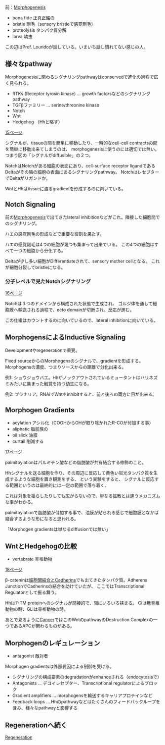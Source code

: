 前：[Morphogenesis](Morphogenesis.md)

- bona fide 正真正銘の
- bristle 剛毛（sensory bristleで感覚剛毛）
- proteolysis タンパク質分解
- larva 幼虫

この辺はProf. Louridoが話している。いまいち話し慣れてない感じの人。

## 様々なpathway

Morphogenesisに関わるシグナリングpathwayはconservedで進化の過程で広く見られる。

- RTKs (Receptor tyrosin kinase) ... growth factorsなどのシグナリングpathway
- TGFβファミリー ... serine/threonine kinase
- Notch
- Wnt
- Hedgehog （Hhと略す）

[15ページ](https://karino2.github.io/ImageGallery/CellBiology706x3.html#lg=1&slide=14)

シグナルが、tissueの間を簡単に移動したり、一時的なcell-cell contractsの間を簡単に移動出来てしまうのは、
morphogenesisに使うのには適切では無い。つまり図の「シグナルがdiffusible」の２つ。

NotchはNotchがある細胞の表面にあり、cell-surface receptor ligandであるDeltaがその隣の細胞の表面にあるシグナリングpathway。
NotchはレセプターでDeltaがリガンドか。

WntとHhはtissueに渡るgradientを形成するのに向いている。

## Notch Signaling

前の[Morphogenesis](Morphogenesis.md)で出てきたlateral inhibitionなどがこれ。隣接した細胞間でのシグナリング。

ハエの感覚剛毛の形成などで重要な役割を果たす。

ハエの感覚剛毛は4つの細胞が幾つも集まって出来ている。
この4つの細胞はすべて一つの細胞から分化する。

Deltaが少し多い細胞がDifferentiateされて、sensory  mother cellとなる。
これが細胞分裂してbristleになる。

### 分子レベルで見たNotchシグナリング

[16ページ](https://karino2.github.io/ImageGallery/CellBiology706x3.html#lg=1&slide=15)

Notchは３つのドメインから構成された状態で生成され、
ゴルジ体を通して細胞膜へ輸送される過程で、ecto domainが切断され、反応が進む。

この仕組はカウントするのに向いているので、lateral inhibitionに向いている。

## MorphogensによるInductive Signaling

Developmentやregenerationで重要。

Fixed sourceからのMorphogensのシグナルで、gradientを形成する。
Morphogensの濃度、つまりソースからの距離で分化出来る。

例1: ショウジョウバエ。Hhがノックアウトされているミュータントはハリネズミみたいに集まった触覚を持つ幼生になる。

例2: プラナリア。RNAiでWntをinhibitすると、前と後ろの両方に目が出来る。

## Morphogen Gradients

- acylation アシル化（COOHからOHが取り除かれたR-COが付加する事）
- aliphatic 脂肪族の
- oil slick 油膜
- curtail 削減する

[17ページ](https://karino2.github.io/ImageGallery/CellBiology706x3.html#lg=1&slide=16)

palmitoylationはパルミチン酸などの脂肪酸が共有結合する修飾のこと。

Hhシグナルを送る細胞を作り、その周辺に反応して黄色い蛍光タンパク質を生成するような細胞を置き観測をする、
という実験をすると、
シグナルに反応する範囲というのは最終的には一定の範囲で落ち着く。

これは対象を揺らしたりしても広がらないので、単なる拡散とは違うメカニズムな事がわかる。

palmitoylationで脂肪酸が付加する事で、油膜が貼られる感じで細胞膜となかば結合するような形になると思われる。

「Morphogen gradientsは単なるdiffusionでは無い」

## WntとHedgehogの比較

- vertebrate 脊椎動物

[18ページ](https://karino2.github.io/ImageGallery/CellBiology706x3.html#lg=1&slide=17)

β-cateninは[細胞間結合とCadherins](細胞間結合とCadherins.md)でも出てきたタンパク質。Adherens JunctionでCadherinsの結合を助けていたが、
ここではTranscriptional Regulatorとして振る舞う。

Hhは7-TM proteinへのシグナルが間接的で、間にいろいろ挟まる。
Ciは無脊椎動物の時、GLiは脊椎動物の時。

あとで見るように[Cancer](Cancer.md)ではこのWntのpathwayのDestruction Complexの一つであるAPCが関わるものがある。

## Morphogenのレギュレーション

- antagonist 敵対者

Morphogen gradientsは外部要因による制御を受ける。

- シグナリングの構成要素のdegradationがenhanceされる（endocytosisで）
- Antagonists ... デコイレセプター、Transcriptional regulatorによるブロック
- Gradient amplifiers ... morphogensを輸送するキャリアプロテインなど
- Feedback loops ... Hhのpathwayなどはたくさんのフィードバックループを含み、様々なpathwayと影響する

## Regenerationへ続く

[Regeneration](Regeneration.md)